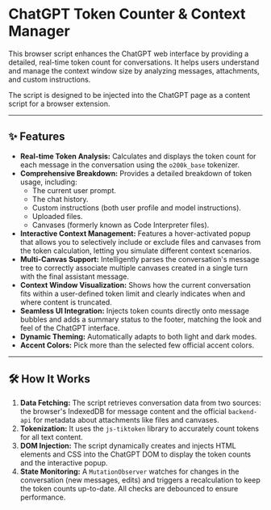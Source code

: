 # ChatGPT Token Counter & Context Manager

This browser script enhances the ChatGPT web interface by providing a detailed, real-time token count for conversations. It helps users understand and manage the context window size by analyzing messages, attachments, and custom instructions.

The script is designed to be injected into the ChatGPT page as a content script for a browser extension.

---

## ✨ Features

-   **Real-time Token Analysis:** Calculates and displays the token count for each message in the conversation using the `o200k_base` tokenizer.
-   **Comprehensive Breakdown:** Provides a detailed breakdown of token usage, including:
    -   The current user prompt.
    -   The chat history.
    -   Custom instructions (both user profile and model instructions).
    -   Uploaded files.
    -   Canvases (formerly known as Code Interpreter files).
-   **Interactive Context Management:** Features a hover-activated popup that allows you to selectively include or exclude files and canvases from the token calculation, letting you simulate different context scenarios.
-   **Multi-Canvas Support:** Intelligently parses the conversation's message tree to correctly associate multiple canvases created in a single turn with the final assistant message.
-   **Context Window Visualization:** Shows how the current conversation fits within a user-defined token limit and clearly indicates when and where content is truncated.
-   **Seamless UI Integration:** Injects token counts directly onto message bubbles and adds a summary status to the footer, matching the look and feel of the ChatGPT interface.
-   **Dynamic Theming:** Automatically adapts to both light and dark modes.
-   **Accent Colors:** Pick more than the selected few official accent colors.

---

## 🛠️ How It Works

1.  **Data Fetching:** The script retrieves conversation data from two sources: the browser's IndexedDB for message content and the official `backend-api` for metadata about attachments like files and canvases.
2.  **Tokenization:** It uses the `js-tiktoken` library to accurately count tokens for all text content.
3.  **DOM Injection:** The script dynamically creates and injects HTML elements and CSS into the ChatGPT DOM to display the token counts and the interactive popup.
4.  **State Monitoring:** A `MutationObserver` watches for changes in the conversation (new messages, edits) and triggers a recalculation to keep the token counts up-to-date. All checks are debounced to ensure performance.